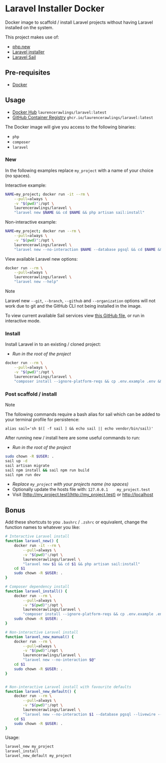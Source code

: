 # Laravel Installer Docker

Docker image to scaffold / install Laravel projects without having Laravel installed on the system.

This project makes use of:

- [php.new](https://php.new)
- [Laravel installer](https://laravel.com/docs/12.x#creating-an-application)
- [Laravel Sail](https://laravel.com/docs/12.x/sail)

## Pre-requisites

- [Docker](https://docs.docker.com/engine/install/)

## Usage

- [Docker Hub](https://hub.docker.com/r/laurencerawlings/laravel) `laurencerawlings/laravel:latest`
- [GitHub Container Registry](https://github.com/LaurenceRawlings/laravel-docker-installer/pkgs/container/laravel) `ghcr.io/laurencerawlings/laravel:latest`

The Docker image will give you access to the following binaries:

- `php`
- `composer`
- `laravel`

### New

In the following examples replace `my_project` with a name of your choice (no spaces).

Interactive example:

```bash
NAME=my_project; docker run -it --rm \
    --pull=always \
    -v "$(pwd)":/opt \
    laurencerawlings/laravel \
    "laravel new $NAME && cd $NAME && php artisan sail:install"
```

Non-interactive example:

```bash
NAME=my_project; docker run --rm \
    --pull=always \
    -v "$(pwd)":/opt \
    laurencerawlings/laravel \
    "laravel new --no-interaction $NAME --database pgsql && cd $NAME && php artisan sail:install --with=pgsql,mailpit"
```

View available Laravel new options:

```bash
docker run --rm \
    --pull=always \
    laurencerawlings/laravel \
    "laravel new --help"
```

> [!NOTE]
> Laravel new `--git`, `--branch`, `--github` and `--organization` options will not work due to git and the GitHub CLI not being installed in the image.

To view current available Sail services view [this GitHub file](https://github.com/laravel/sail/blob/1.x/src/Console/Concerns/InteractsWithDockerComposeServices.php#L15), or run in interactive mode.

### Install

Install Laravel in to an existing / cloned project:

- *Run in the root of the project*

```bash
docker run --rm \
    --pull=always \
    -v "$(pwd)":/opt \
    laurencerawlings/laravel \
    "composer install --ignore-platform-reqs && cp .env.example .env && php artisan key:generate"
```

### Post scaffold / install

> [!NOTE]
> The following commands require a bash alias for sail which can be added to your terminal profile for persistence:
> 
> `alias sail='sh $([ -f sail ] && echo sail || echo vendor/bin/sail)'`

After running new / install here are some useful commands to run:

- *Run in the root of the project*

```bash
sudo chown -R $USER: .
sail up -d
sail artisan migrate
sail npm install && sail npm run build
sail npm run dev
```

- *Replace `my_project` with your projects name (no spaces)*
- Optionally update the hosts file with: `127.0.0.1    my_project.test`
- Visit [http://my_project.test](http://my_project.test) or [http://localhost](http://localhost)

## Bonus

Add these shortcuts to you `.bashrc` / `.zshrc` or equivalent, change the function names to whatever you like:

```bash
# Interactive Laravel install
function laravel_new() {
    docker run -it --rm \
        --pull=always \
        -v "$(pwd)":/opt \
        laurencerawlings/laravel \
        "laravel new $1 && cd $1 && php artisan sail:install"
    cd $1
    sudo chown -R $USER: .
}

# Composer dependency install
function laravel_install() {
    docker run --rm \
        --pull=always \
        -v "$(pwd)":/opt \
        laurencerawlings/laravel \
        "composer install --ignore-platform-reqs && cp .env.example .env && php artisan key:generate"
    sudo chown -R $USER: .
}

# Non-interactive Laravel install
function laravel_new_manual() {
    docker run --rm \
        --pull=always \
        -v "$(pwd)":/opt \
        laurencerawlings/laravel \
        "laravel new --no-interaction $@"
    cd $1
    sudo chown -R $USER: .
}


# Non-interactive Laravel install with favourite defaults
function laravel_new_default() {
    docker run --rm \
        --pull=always \
        -v "$(pwd)":/opt \
        laurencerawlings/laravel \
        "laravel new --no-interaction $1 --database pgsql --livewire --livewire-class-components --pest && cd $1 && php artisan sail:install --with=pgsql,mailpit"
    cd $1
    sudo chown -R $USER: .
}
```

Usage:

```bash
laravel_new my_project
laravel_install
laravel_new_default my_project
```

